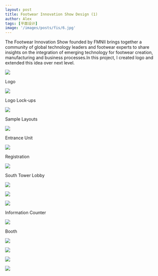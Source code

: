 ```yaml
---
layout: post
title: Footwear Innovation Show Design (1)
author: Alex
tags: [平面设计]
image: '/images/posts/fis/6.jpg'
---
```


The Footwear Innovation Show founded by FMNII brings together a community of global technology leaders and footwear experts to share insights on the integration of emerging technology for footwear creation, manufacturing and business processes.In this project, I created logo and extended this idea over next level.


![](/images/posts/fis/1.jpg)

Logo

![](/images/posts/fis/2.jpg)

Logo Lock-ups

![](/images/posts/fis/3.jpg)

Sample Layouts

![](/images/posts/fis/4.jpg)

Entrance Unit

![](/images/posts/fis/5.jpg)

Registration

![](/images/posts/fis/6.jpg)

South Tower Lobby

![](/images/posts/fis/7.jpg)

![](/images/posts/fis/8.jpg)

![](/images/posts/fis/10.jpg)

Information Counter

![](/images/posts/fis/9.jpg)

Booth

![](/images/posts/fis/11.jpg)

![](/images/posts/fis/12.jpg)

![](/images/posts/fis/13.jpg)

![](/images/posts/fis/14.jpg)

